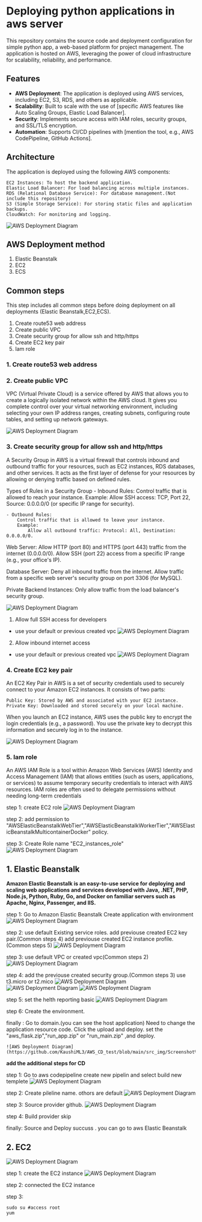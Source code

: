 # Deploying python applications in aws server

This repository contains the source code and deployment configuration for simple python app, a web-based platform for project management. The application is hosted on AWS, leveraging the power of cloud infrastructure for scalability, reliability, and performance.


## Features

- **AWS Deployment**: The application is deployed using AWS services, including EC2, S3, RDS, and others as applicable.
- **Scalability**: Built to scale with the use of [specific AWS features like Auto Scaling Groups, Elastic Load Balancer].
- **Security**: Implements secure access with IAM roles, security groups, and SSL/TLS encryption.
- **Automation**: Supports CI/CD pipelines with [mention the tool, e.g., AWS CodePipeline, GitHub Actions].


## Architecture

The application is deployed using the following AWS components:

    EC2 Instances: To host the backend application.
    Elastic Load Balancer: For load balancing across multiple instances.
    RDS (Relational Database Service): For database management.(Not include this repository)
    S3 (Simple Storage Service): For storing static files and application backups.
    CloudWatch: For monitoring and logging.

![AWS Deployment Diagram](https://github.com/KaushiML3/AWS_CD_test/blob/main/src_img/1619870995631.png)



## AWS Deployment method

1. Elastic Beanstalk
2. EC2 
3. ECS


## Common steps

This step includes all common steps before doing deployment on all deployments (Elastic Beanstalk,EC2,ECS).

1. Create route53 web address
2. Create public VPC
3. Create security group for allow ssh and http/https
4. Create EC2 key pair
5. Iam role

### 1. Create route53 web address



### 2. Create public VPC

VPC (Virtual Private Cloud) is a service offered by AWS that allows you to create a logically isolated network within the AWS cloud. It gives you complete control over your virtual networking environment, including selecting your own IP address ranges, creating subnets, configuring route tables, and setting up network gateways.

![AWS Deployment Diagram](https://github.com/KaushiML3/AWS_CD_test/blob/main/src_img/Screenshot%20(55).png)




### 3. Create security group for allow ssh and http/https

A Security Group in AWS is a virtual firewall that controls inbound and outbound traffic for your resources, such as EC2 instances, RDS databases, and other services. It acts as the first layer of defense for your resources by allowing or denying traffic based on defined rules.

Types of Rules in a Security Group
    - Inbound Rules:
        Control traffic that is allowed to reach your instance.
        Example:
            Allow SSH access: TCP, Port 22, Source: 0.0.0.0/0 (or specific IP range for security).

    - Outbound Rules:
        Control traffic that is allowed to leave your instance.
        Example:
            Allow all outbound traffic: Protocol: All, Destination: 0.0.0.0/0.


Web Server:
    Allow HTTP (port 80) and HTTPS (port 443) traffic from the internet (0.0.0.0/0).
    Allow SSH (port 22) access from a specific IP range (e.g., your office's IP).

Database Server:
    Deny all inbound traffic from the internet.
    Allow traffic from a specific web server's security group on port 3306 (for MySQL).

Private Backend Instances:
    Only allow traffic from the load balancer's security group.

![AWS Deployment Diagram](https://github.com/KaushiML3/AWS_CD_test/blob/main/src_img/Screenshot%20(54).png)


1. Allow full SSH access for developers

- use your default or previous created vpc
![AWS Deployment Diagram](https://github.com/KaushiML3/AWS_CD_test/blob/main/src_img/Screenshot%20(57).png)



2. Allow inbound internet access

- use your default or previous created vpc
![AWS Deployment Diagram](https://github.com/KaushiML3/AWS_CD_test/blob/main/src_img/Screenshot%20(58).png)



### 4. Create EC2 key pair

An EC2 Key Pair in AWS is a set of security credentials used to securely connect to your Amazon EC2 instances. It consists of two parts:

    Public Key: Stored by AWS and associated with your EC2 instance.
    Private Key: Downloaded and stored securely on your local machine.

When you launch an EC2 instance, AWS uses the public key to encrypt the login credentials (e.g., a password). You use the private key to decrypt this information and securely log in to the instance.

![AWS Deployment Diagram](https://github.com/KaushiML3/AWS_CD_test/blob/main/src_img/Screenshot%20(59).png)

### 5. Iam role

An AWS IAM Role is a tool within Amazon Web Services (AWS) Identity and Access Management (IAM) that allows entities (such as users, applications, or services) to assume temporary security credentials to interact with AWS resources. IAM roles are often used to delegate permissions without needing long-term credentials

step 1:
    create EC2 role
    ![AWS Deployment Diagram](https://github.com/KaushiML3/AWS_CD_test/blob/main/src_img/Screenshot%20(63).png)

step 2:
    add permission to "AWSElasticBeanstalkWebTier","AWSElasticBeanstalkWorkerTier","AWSElasticBeanstalkMulticontainerDocker" policy.

step 3:
    Create Role name "EC2_instances_role"
     ![AWS Deployment Diagram](https://github.com/KaushiML3/AWS_CD_test/blob/main/src_img/Screenshot%20(64).png)







## 1. Elastic Beanstalk

**Amazon Elastic Beanstalk is an easy-to-use service for deploying and scaling web applications and services developed with Java, .NET, PHP, Node.js, Python, Ruby, Go, and Docker on familiar servers such as Apache, Nginx, Passenger, and IIS.**

step 1:
    Go to Amazon Elastic Beanstalk
    Create application with environment
    ![AWS Deployment Diagram]()

step 2:
    use default Existing service roles.
    add previouse created EC2 key pair.(Common steps 4)
    add previouse created EC2 instance profile.(Common steps 5)
     ![AWS Deployment Diagram]()


step 3:
    use default VPC or created vpc(Common steps 2)
     ![AWS Deployment Diagram](https://github.com/KaushiML3/AWS_CD_test/blob/main/src_img/Screenshot%20(65).png)

step 4:
    add the previouse created security group.(Common steps 3)
    use t3.micro or t2.mico
    ![AWS Deployment Diagram](https://github.com/KaushiML3/AWS_CD_test/blob/main/src_img/Screenshot%20(66).png)
    ![AWS Deployment Diagram](https://github.com/KaushiML3/AWS_CD_test/blob/main/src_img/Screenshot%20(67).png)
    ![AWS Deployment Diagram](https://github.com/KaushiML3/AWS_CD_test/blob/main/src_img/Screenshot%20(68).png)

step 5:
    set the helth reporting basic
    ![AWS Deployment Diagram](https://github.com/KaushiML3/AWS_CD_test/blob/main/src_img/Screenshot%20(69).png)

step 6:
    Create the environment.

finally :
    Go to domain.(you can see the host application)
    Need to change the application resource code. Click the upload and deploy. set the "aws_flask.zip","run_app.zip" or "run_main.zip" ,and deploy.
    
    ![AWS Deployment Diagram](https://github.com/KaushiML3/AWS_CD_test/blob/main/src_img/Screenshot%20(71).png)




   

**add the additional steps for CD**

step 1:
    Go to aws codepipeline
    create new pipelin and select build new templete
    ![AWS Deployment Diagram](https://github.com/KaushiML3/AWS_CD_test/blob/main/src_img/Screenshot%20(72).png)

step 2:
    Create pileline name. othors are default
     ![AWS Deployment Diagram](https://github.com/KaushiML3/AWS_CD_test/blob/main/src_img/Screenshot%20(73).png)

step 3:
    Source provider github.
     ![AWS Deployment Diagram](https://github.com/KaushiML3/AWS_CD_test/blob/main/src_img/Screenshot%20(74).png)

step 4:
    Build provider skip
     
finally:
    Source and Deploy succuss . you can go to aws Elastic Beanstalk

## 2. EC2

![AWS Deployment Diagram](https://github.com/KaushiML3/AWS_CD_test/blob/main/src_img/Screenshot%20(56).png)

step 1:
    create the EC2 instance
![AWS Deployment Diagram](https://github.com/KaushiML3/AWS_CD_test/blob/main/src_img/Screenshot%20(60).png)


step 2:
    connected the EC2 instance

step 3:

    sudo su #access root 
    yum 
